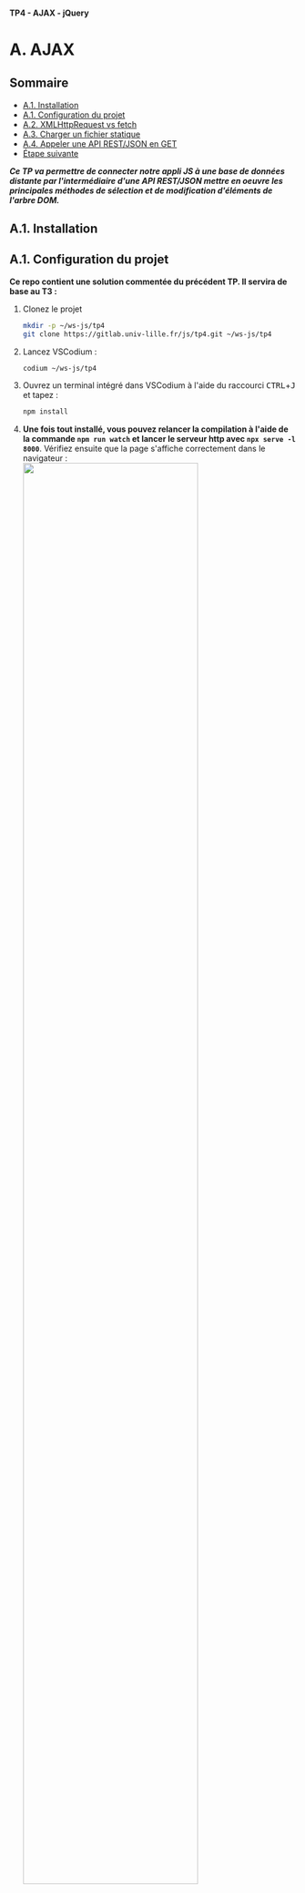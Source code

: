 #### TP4 - AJAX - jQuery <!-- omit in toc -->
# A. AJAX <!-- omit in toc -->

## Sommaire <!-- omit in toc -->
- [A.1. Installation](#a1-installation)
- [A.1. Configuration du projet](#a1-configuration-du-projet)
- [A.2. XMLHttpRequest vs fetch](#a2-xmlhttprequest-vs-fetch)
- [A.3. Charger un fichier statique](#a3-charger-un-fichier-statique)
- [A.4. Appeler une API REST/JSON en GET](#a4-appeler-une-api-restjson-en-get)
- [Étape suivante](#Étape-suivante)

***Ce TP va permettre de connecter notre appli JS à une base de données distante par l'intermédiaire d'une API REST/JSON mettre en oeuvre les principales méthodes de sélection et de modification d'éléments de l'arbre DOM.***

## A.1. Installation
## A.1. Configuration du projet

**Ce repo contient une solution commentée du précédent TP. Il servira de base au T3 :**

1. Clonez le projet
	```bash
	mkdir -p ~/ws-js/tp4
	git clone https://gitlab.univ-lille.fr/js/tp4.git ~/ws-js/tp4
	```
2. Lancez VSCodium :
	```bash
	codium ~/ws-js/tp4
	```
3. Ouvrez un terminal intégré dans VSCodium à l'aide du raccourci <kbd>CTRL</kbd>+<kbd>J</kbd> et tapez :
	```bash
	npm install
	```
4. **Une fois tout installé, vous pouvez relancer la compilation à l'aide de la commande `npm run watch` et lancer le serveur http avec `npx serve -l 8000`**. Vérifiez ensuite que la page s'affiche correctement dans le navigateur :<br><a href="images/readme/pizzaland-apidom-fin.png"><img src="images/readme/pizzaland-apidom-fin.png" width="80%"></a>

## A.2. XMLHttpRequest vs fetch
Comme vu en cours (*récupérez si ce n'est pas déjà fait le pdf sur moodle !*) il existe deux méthodes pour charger/envoyer des données en JS : [XMLHttpRequest](https://developer.mozilla.org/en-US/docs/Web/API/XMLHttpRequest) et l'[API fetch](https://developer.mozilla.org/en-US/docs/Web/API/Fetch_API/Using_Fetch)

**C'est l'API fetch que nous utiliserons dans ce TP.**
<br>En effet, elle dispose d'une syntaxe plus concise, avec laquelle il est plus facile de chaîner les traitements grâce aux [Promises](https://developer.mozilla.org/fr/docs/Web/JavaScript/Guide/Utiliser_les_promesses).

Pour rappel, le support navigateur de l'API fetch est plutôt bon, mais il reste encore plusieurs points problématiques :

<a href="http://caniuse.com/#feat=fetch">
	<picture>
		<source type="image/webp" srcset="https://caniuse.bitsofco.de/image/fetch.webp">
		<img src="https://caniuse.bitsofco.de/image/fetch.png" alt="Data on support for the fetch feature across the major browsers from caniuse.com">
	</picture>
</a>

Comme on peut le voir, **aucune version d'Internet Explorer n'est compatible avec l'API fetch**. C'est aussi le cas des versions d'android 4.4.4 et inférieures. Heureusement, un [polyfill](https://fr.wikipedia.org/wiki/Polyfill) développé par Github est disponible ici : https://github.com/github/fetch. Sur un projet réel il faudrait mettre en place ce polyfill, mais pour gagner du temps nous ignorerons cette problématique dans le TP (ne faites pas ça dans la vraie vie !).


## A.3. Charger un fichier statique
**Avant de connecter notre application au serveur REST/JSON, nos allons nous entraîner sur un fichier statique.**

1. **Créez un fichier `news.html` à la racine (au même niveau que le `index.html`) avec le code html suivant** :
	```html
	<article class="jumbotron">
		<button class="closeButton"></button>
		<h1>Welcome to PizzaLand !</h1>
		<p>
			Cette semaine découvrez notre nouvelle pizza
			<strong class="spicy">
				Spicy
				<img src="images/hot.svg" class="spicy-icon" />
			</strong>
			aux délicieuses saveurs épicées !
		</p>
	</article>
	```
1. **Dans le fichier main.js, à la fin du code, lancez le chargement du fichier `news.html` avec l'API fetch** :
	```js
	fetch('./news.html');
	```

	Rechargez la page html dans le navigateur et vérifiez dans l'onglet Network/Réseau des devtools que votre page lance bien le chargement du fichier `news.html` :

	<a href="images/readme/ajax-news-html-network.jpg"><img src="images/readme/ajax-news-html-network.jpg" width="80%"></a>

	Notez qu'il s'agit bien d'une requête HTTP et pas d'un appel à un fichier local : l'URL de la requête est bien http://localhost:8000/news.html c'est donc bien le serveur HTTP (lancé par Python si vous utilisez les ordis des salles TP) qui génère la réponse HTTP retournée au navigateur.

	Maintenant que l'on arrive à charger le fichier, reste à exploiter les données qu'il contient !
3. **Commencez par inspecter la réponse retournée par `fetch()` grâce à la méthode `.then()`** :
	```js
	fetch('./news.html')
		.then( response => console.log(response) );
	```

	Rechargez la page et regardez ce qui s'affiche dans la console : il s'agit d'un objet de type [Response](https://developer.mozilla.org/en-US/docs/Web/API/Response) retourné par l'API fetch.

	Comme vu en cours, cet objet contient notamment des propriétés `ok`, `status` et `statusText` qui permettent d'en savoir plus sur la réponse HTTP retournée par le serveur.

4. **On va maintenant pouvoir récupérer les données brutes contenues dans la réponse HTTP grâce à la méthode [response.text()](https://developer.mozilla.org/en-US/docs/Web/API/Body/text)** :
	```js
	fetch('./news.html')
	  .then( response => response.text() )
	  .then( responseText => console.log(responseText) );
	```
	Vérifiez que la console affiche bien le contenu HTML du fichier `news.html` :

	<a href="images/readme/ajax-news-html-console.jpg"><img src="images/readme/ajax-news-html-console.jpg" width="80%"></a>

	*Maintenant que l'on est capable de récupérer le contenu du fichier `news.html` sous forme de chaîne de caractères, il ne reste plus qu'à **l'injecter dans la page HTML** !*

5. **Pour bien comprendre l'ordre d'exécution ajoutons des instructions `console.log()` dans le code précédent comme suit** :
	```js
	console.log(1);
	fetch('./news.html')
	  .then( response => response.text() )
	  .then( responseText => console.log(responseText) );
	console.log(2);
	```
    Regardez dans quel ordre s'affichent les log dans la console :
	<a href="images/readme/ajax-news-html-console2.jpg"><img src="images/readme/ajax-news-html-console2.jpg" width="80%"></a>

	Est-ce que cela vous semble normal ? Non ? C'est pourtant logique : la fonction qui est passée au deuxième `.then()` n'est exécutée qu'une fois que la requête http est terminée (càd. une fois que le fichier est fini de télécharger). Le reste du code continue de s'exécuter en attendant que la requête se termine !

	Si vous avez compris, vous pouvez effacer les `console.log` inutiles et passer à la suite. Sinon appelez le professeur !

6. Avant d'injecter le code html dans la page, vous allez devoir faire un peu de ménage  :
	- dans le fichier `index.html`, supprimez le contenu de la balise `<section class="newsContainer">...</section>`.
	- Puisque l'on a supprimé le bouton `closeButton` de la page html, le code JS qui détectait le clic dessus ne peut plus fonctionner. Commentez-le, on en aura besoin plus tard.

7. **À l'aide de l'API DOM injectez le contenu du fichier `news.html` dans la section de classe `newsContainer`**. Plutôt que de tout coder dans le `.then()` on va passer par une nouvelle fonction `displayNews`:
	```js
	function displayNews(html) {
	    const newsContainer = document.querySelector('.newsContainer');
	    if (newsContainer) {
	        newsContainer.innerHTML = html;
	    }
	}
    fetch('./news.html')
	    .then( response => response.text() )
	    .then( displayNews );
	```

	Le résultat obtenu doit être ceci :

	<a href="images/readme/ajax-news-innerhtml.png"><img src="images/readme/ajax-news-innerhtml.png" width="80%"></a>

8. Faites en sorte que le clic sur le `closeButton` fonctionne à nouveau

## A.4. Appeler une API REST/JSON en GET
**Maintenant que l'on est capables de récupérer une ressource externe en JS et d'en afficher le contenu, connectons notre application au serveur REST développé en cours de programmation répartie !!!**

1. **Téléchargez le serveur REST/JSON sur https://framadrop.org/r/qSK5FNKrYJ#/8DXgX6YRX2QxX5BI52XtZVt/353Mtx2pf7bnZGjN3Y=
2. **Lancez le serveur dans un terminal** :
	```bash
	java -jar pizzaland-jar-with-dependencies.jar
	```
3. **Vérifiez que le serveur fonctionne correctement en ouvrant dans votre navigateur la page http://localhost:8080/api/v1/pizzas**

	<a href="images/readme/pizzaland-server-get-pizzas.jpg"><img src="images/readme/pizzaland-server-get-pizzas.jpg" width="80%"></a>

4. Dans le fichier `main.js` commencez par **supprimer** les lignes suivantes :
	- ligne 1 :
		```js
		import data from './data.js';
		```
	- lignes 10 et 11 :
		```js
		const homePage = new HomePage(data);
		PageRenderer.renderPage(homePage); // affiche la liste des pizzas
		```
5. Toujours dans le fichier `main.js`, à la fin du fichier, lancez un appel AJAX vers l'URL http://localhost:8080/api/v1/pizzas. Puis, en vous inspirant de ce qui a été fait pour les news, créez une fonction `renderHome()` qui :
	- est appelée lorsque l'appel AJAX est terminé
	- qui n'a qu'un seul paramètre nommé `data` (facultatif) qui correspond au tableau des pizzas retourné par l'API
	- qui envoie le tableau de pizzas à la `homePage` et qui l'affiche grâce à la classe `PageRenderer` :
		```js
		if (data) {
			homePage.data = data;
		}
		PageRenderer.renderPage(homePage);
		```

	Ca y est ! La page s'affiche maintenant avec la liste complète des pizzas contenues dans la base de données du serveur REST !! :metal: :tada: :trophy: :pizza: :beers:

	<a href="images/readme/ajax-get-pizzas-innerhtml.gif"><img src="images/readme/ajax-get-pizzas-innerhtml.gif" width="80%"></a>


## Étape suivante
Maintenant que l'on est capable de faire communiquer notre appli JS avec un serveur distant, nous allons voir dans le prochain exercice comment simplifier notre code à l'aide de jQuery : [B. jQuery](./B-jquery.md).)